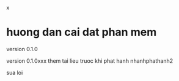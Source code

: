 x
# huong dan cai dat phan mem 


version 0.1.0

version 0.1.0xxx
them tai lieu truoc khi phat hanh 
nhanhphathanh2

sua loi 